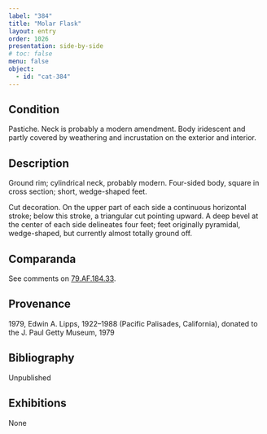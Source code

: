 ```yaml
---
label: "384"
title: "Molar Flask"
layout: entry
order: 1026
presentation: side-by-side
# toc: false
menu: false
object:
  - id: "cat-384"
---
```


## Condition

Pastiche. Neck is probably a modern amendment. Body iridescent and partly covered by weathering and incrustation on the exterior and interior.

## Description

Ground rim; cylindrical neck, probably modern. Four-sided body, square in cross section; short, wedge-shaped feet.

Cut decoration. On the upper part of each side a continuous horizontal stroke; below this stroke, a triangular cut pointing upward. A deep bevel at the center of each side delineates four feet; feet originally pyramidal, wedge-shaped, but currently almost totally ground off.

## Comparanda

See comments on [79.AF.184.33](#cat).

## Provenance

1979, Edwin A. Lipps, 1922–1988 (Pacific Palisades, California), donated to the J. Paul Getty Museum, 1979

## Bibliography

Unpublished

## Exhibitions

None